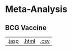 #  Meta-Analysis 



## BCG Vaccine 
|  |  |  |
|---|---|---|
|[.jasp](https://github.com/jasp-stats/jasp-data-library/raw/main/BCG%20Vaccine/BCG%20Vaccine.jasp) | [.html](https://htmlpreview.github.io/?https://github.com/jasp-stats/jasp-data-library/blob/main/BCG%20Vaccine/BCG_Vaccine.html) | [.csv](https://raw.githubusercontent.com/jasp-stats/jasp-data-library/main/BCG%20Vaccine/BCG%20Vaccine.csv)|
